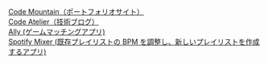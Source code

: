 [Code Mountain（ポートフォリオサイト）](https://code-mountain.vercel.app/)
<br>
[Code Atelier（技術ブログ）](https://code-atelier.vercel.app/)
<br>
[Ally (ゲームマッチングアプリ)](https://ally-two.vercel.app/)
<br>
[Spotify Mixer (既存プレイリストの BPM を調整し、新しいプレイリストを作成するアプリ)](https://spotify-mixer-ten.vercel.app/)
